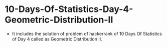 # 10-Days-Of-Statistics-Day-4-Geometric-Distribution-II
- It includes the solution of problem of hackerrank of 10 Days Of Statistics of Day 4 called as Geometric Distribution II.
